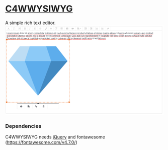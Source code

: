 # [C4WWYSIWYG](http://vincentpalcon.ml/)
A simple rich text editor.
![C4WWYSIWYG Screenshot 1](https://raw.githubusercontent.com/vincentpalcon/c4wwysiwyg/master/img/c4wwysiwyg.png)

### Dependencies
C4WWYSIWYG needs [jQuery](http://jquery.com/) and fontawesome (https://fontawesome.com/v4.7.0/)
